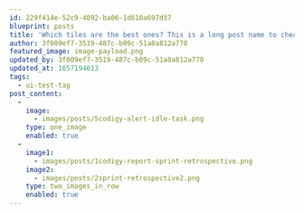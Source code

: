 ```yaml
---
id: 229f414e-52c9-4092-ba06-1d610a697d37
blueprint: posts
title: 'Which tiles are the best ones? This is a long post name to check the UI limitations on desktop and mobile. Lets make this ridiculously long'
author: 3f009ef7-3519-487c-b09c-51a8a812a770
featured_image: image-payload.png
updated_by: 3f009ef7-3519-487c-b09c-51a8a812a770
updated_at: 1657194013
tags:
  - ui-test-tag
post_content:
  -
    image:
      - images/posts/5codigy-alert-idle-task.png
    type: one_image
    enabled: true
  -
    image1:
      - images/posts/1codigy-report-sprint-retrospective.png
    image2:
      - images/posts/2sprint-retrospective2.png
    type: two_images_in_row
    enabled: true
---
```

